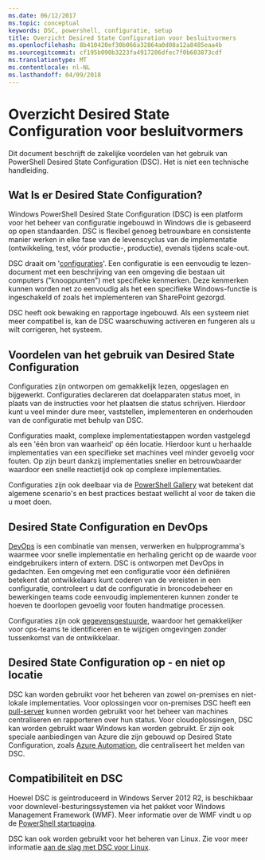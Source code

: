 ```yaml
---
ms.date: 06/12/2017
ms.topic: conceptual
keywords: DSC, powershell, configuratie, setup
title: Overzicht Desired State Configuration voor besluitvormers
ms.openlocfilehash: 8b410420ef30b066a32864a0d08a12a8485eaa4b
ms.sourcegitcommit: cf195b090b3223fa4917206dfec7f0b603873cdf
ms.translationtype: MT
ms.contentlocale: nl-NL
ms.lasthandoff: 04/09/2018
---
```

# <a name="desired-state-configuration-overview-for-decision-makers"></a>Overzicht Desired State Configuration voor besluitvormers

Dit document beschrijft de zakelijke voordelen van het gebruik van PowerShell Desired State Configuration (DSC). Het is niet een technische handleiding.

## <a name="what-is-desired-state-configuration"></a>Wat Is er Desired State Configuration?

Windows PowerShell Desired State Configuration (DSC) is een platform voor het beheer van configuratie ingebouwd in Windows die is gebaseerd op open standaarden. DSC is flexibel genoeg betrouwbare en consistente manier werken in elke fase van de levenscyclus van de implementatie (ontwikkeling, test, vóór productie-, productie), evenals tijdens scale-out.

DSC draait om '[configuraties](https://msdn.microsoft.com/powershell/dsc/configurations)'.
Een configuratie is een eenvoudig te lezen-document met een beschrijving van een omgeving die bestaan uit computers ("knooppunten") met specifieke kenmerken.
Deze kenmerken kunnen worden net zo eenvoudig als het een specifieke Windows-functie is ingeschakeld of zoals het implementeren van SharePoint gezorgd.

DSC heeft ook bewaking en rapportage ingebouwd.
Als een systeem niet meer compatibel is, kan de DSC waarschuwing activeren en fungeren als u wilt corrigeren, het systeem.

## <a name="benefits-of-using-desired-state-configuration"></a>Voordelen van het gebruik van Desired State Configuration

Configuraties zijn ontworpen om gemakkelijk lezen, opgeslagen en bijgewerkt.
Configuraties declareren dat doelapparaten status moet, in plaats van de instructies voor het plaatsen die status schrijven.
Hierdoor kunt u veel minder dure meer, vaststellen, implementeren en onderhouden van de configuratie met behulp van DSC.

Configuraties maakt, complexe implementatiestappen worden vastgelegd als een 'één bron van waarheid' op één locatie.
Hierdoor kunt u herhaalde implementaties van een specifieke set machines veel minder gevoelig voor fouten.
Op zijn beurt dankzij implementaties sneller en betrouwbaarder waardoor een snelle reactietijd ook op complexe implementaties.

Configuraties zijn ook deelbaar via de [PowerShell Gallery](https://powershellgallery.com) wat betekent dat algemene scenario's en best practices bestaat wellicht al voor de taken die u moet doen.


## <a name="desired-state-configuration-and-devops"></a>Desired State Configuration en DevOps

[DevOps](http://blogs.technet.com/b/ashleymcglone/archive/2015/11/20/devops-for-n00bs-ie-windows-people.aspx) is een combinatie van mensen, verwerken en hulpprogramma's waarmee voor snelle implementatie en herhaling gericht op de waarde voor eindgebruikers intern of extern.
DSC is ontworpen met DevOps in gedachten.
Een omgeving met een configuratie voor één definiëren betekent dat ontwikkelaars kunt coderen van de vereisten in een configuratie, controleert u dat de configuratie in broncodebeheer en bewerkingen teams code eenvoudig implementeren kunnen zonder te hoeven te doorlopen gevoelig voor fouten handmatige processen.

Configuraties zijn ook [gegevensgestuurde](https://msdn.microsoft.com/powershell/dsc/configdata), waardoor het gemakkelijker voor ops-teams te identificeren en te wijzigen omgevingen zonder tussenkomst van de ontwikkelaar.

## <a name="desired-state-configuration-on--and-off-premises"></a>Desired State Configuration op - en niet op locatie

DSC kan worden gebruikt voor het beheren van zowel on-premises en niet-lokale implementaties.
Voor oplossingen voor on-premises DSC heeft een [pull-server](https://msdn.microsoft.com/powershell/dsc/pullserver) kunnen worden gebruikt voor het beheer van machines centraliseren en rapporteren over hun status.
Voor cloudoplossingen, DSC kan worden gebruikt waar Windows kan worden gebruikt.
Er zijn ook speciale aanbiedingen van Azure die zijn gebouwd op Desired State Configuration, zoals [Azure Automation](https://azure.microsoft.com/en-us/documentation/services/automation/), die centraliseert het melden van DSC.

## <a name="dsc-and-compatibility"></a>Compatibiliteit en DSC

Hoewel DSC is geïntroduceerd in Windows Server 2012 R2, is beschikbaar voor downlevel-besturingssystemen via het pakket voor Windows Management Framework (WMF).
Meer informatie over de WMF vindt u op de [PowerShell startpagina](https://msdn.microsoft.com/en-us/powershell/).

DSC kan ook worden gebruikt voor het beheren van Linux. Zie voor meer informatie [aan de slag met DSC voor Linux](https://msdn.microsoft.com/en-us/powershell/dsc/lnxgettingstarted).